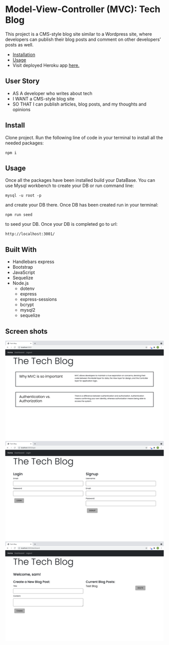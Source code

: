 # Model-View-Controller (MVC): Tech Blog

 This project is a CMS-style blog site similar to a Wordpress site, where developers can publish their blog posts and comment on other developers’ posts as well. 

  * [Installation](#install)
  * [Usage](#usage)
  * Visit deployed Heroku app [here.]()



## User Story

- AS A developer who writes about tech
- I WANT a CMS-style blog site
- SO THAT I can publish articles, blog posts, and my thoughts and opinions




## Install

Clone project.
Run the following line of code in your terminal to install all the needed packages: 
```
npm i
```


## Usage

Once all the packages have been installed build your DataBase. You can use Mysql workbench to create your DB or run command line:
```
mysql -u root -p
```
and create your DB there. Once DB has been created run in your terminal:
```
npm run seed
```
to seed your DB. Once your DB is completed go to url:
```
http://localhost:3001/
```


## Built With

- Handlebars express
- Bootstrap
- JavaScript
- Sequelize
- Node.js
  - dotenv
  - express
  - express-sessions
  - bcrypt
  - mysql2
  - sequelize

## Screen shots

![Shot-1](images/homepage.png)
![Shot-1](images/login.png)
![Shot-1](images/create-blog.png)